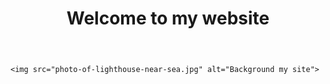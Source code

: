 <!DOCTYPE html>
<html lang="en" dir="ltr">
  <head>
    <meta charset="utf-8">
    <title>Welcome</title>
  </head>
  <body>
    <header>
          <h1><p align="center">Welcome to my website</p></h1>
    </header>
    
    <img src="photo-of-lighthouse-near-sea.jpg" alt="Background my site">
  </body>
</html>
